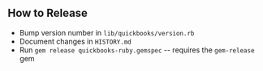 ## How to Release

* Bump version number in `lib/quickbooks/version.rb`
* Document changes in `HISTORY.md`
* Run `gem release quickbooks-ruby.gemspec` -- requires the `gem-release` gem
